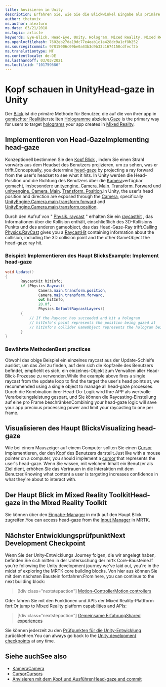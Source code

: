 ```yaml
---
title: Anvisieren in Unity
description: Erfahren Sie, wie Sie die Blickwinkel Eingabe als primäre Methode für Benutzer verwenden können, um die Hologramme, die Ihre APP in gemischter Realität erstellt, als Ziel
author: thetuvix
ms.author: alexturn
ms.date: 03/21/2018
ms.topic: article
keywords: Eye-Blick, Head-Eye, Unity, Hologram, Mixed Reality, Mixed Reality-Headset, Windows Mixed Reality-Headset, Virtual Reality-Headset, mrtk, Mixed Reality Toolkit
ms.openlocfilehash: 7602eb27da19dc77e4eab1c1a428dc9a1cf8b252
ms.sourcegitcommit: 97815006c09be0a43b3d9b33c1674150cdfecf2b
ms.translationtype: MT
ms.contentlocale: de-DE
ms.lasthandoff: 03/03/2021
ms.locfileid: "101759686"
---
```

# <a name="head-gaze-in-unity"></a><span data-ttu-id="dc2cd-104">Kopf schauen in Unity</span><span class="sxs-lookup"><span data-stu-id="dc2cd-104">Head-gaze in Unity</span></span>

<span data-ttu-id="dc2cd-105">Der [Blick](../../design/gaze-and-commit.md) ist die primäre Methode für Benutzer, die auf die von ihrer app in [gemischter Realität](../../discover/mixed-reality.md)erstellten [Hologramme](../../discover/hologram.md) abzielen.</span><span class="sxs-lookup"><span data-stu-id="dc2cd-105">[Gaze](../../design/gaze-and-commit.md) is the primary way for users to target [holograms](../../discover/hologram.md) your app creates in [Mixed Reality](../../discover/mixed-reality.md).</span></span>

## <a name="implementing-head-gaze"></a><span data-ttu-id="dc2cd-106">Implementieren von Head-Gaze</span><span class="sxs-lookup"><span data-stu-id="dc2cd-106">Implementing head-gaze</span></span>

<span data-ttu-id="dc2cd-107">Konzeptionell bestimmen Sie den [Kopf Blick](../../design/gaze-and-commit.md) , indem Sie einen Strahl vorwärts aus dem Headset des Benutzers projizieren, um zu sehen, was er trifft.</span><span class="sxs-lookup"><span data-stu-id="dc2cd-107">Conceptually, you determine [head-gaze](../../design/gaze-and-commit.md) by projecting a ray forward from the user's headset to see what it hits.</span></span> <span data-ttu-id="dc2cd-108">In Unity werden die Head-Position und die Richtung des Benutzers über die [Kamera](camera-in-unity.md)verfügbar gemacht, insbesondere [unityengine. Camera. Main](https://docs.unity3d.com/ScriptReference/Camera-main.html). [Transform. Forward](https://docs.unity3d.com/ScriptReference/Transform-forward.html) und [unityengine. Camera. Main](https://docs.unity3d.com/ScriptReference/Camera-main.html). [Transform. Position](https://docs.unity3d.com/ScriptReference/Transform-position.html).</span><span class="sxs-lookup"><span data-stu-id="dc2cd-108">In Unity, the user's head position and direction are exposed through the [Camera](camera-in-unity.md), specifically [UnityEngine.Camera.main](https://docs.unity3d.com/ScriptReference/Camera-main.html).[transform.forward](https://docs.unity3d.com/ScriptReference/Transform-forward.html) and [UnityEngine.Camera.main](https://docs.unity3d.com/ScriptReference/Camera-main.html).[transform.position](https://docs.unity3d.com/ScriptReference/Transform-position.html).</span></span>

<span data-ttu-id="dc2cd-109">Durch den Aufruf von " [Physik. raycast](https://docs.unity3d.com/ScriptReference/Physics.Raycast.html) " erhalten Sie ein [raycasthit](https://docs.unity3d.com/ScriptReference/RaycastHit.html) , das Informationen über die Kollision enthält, einschließlich des 3D-Kollisions Punkts und des anderen gameobject, das das Head-Gaze-Ray trifft.</span><span class="sxs-lookup"><span data-stu-id="dc2cd-109">Calling [Physics.RayCast](https://docs.unity3d.com/ScriptReference/Physics.Raycast.html) gives you a [RaycastHit](https://docs.unity3d.com/ScriptReference/RaycastHit.html) containing information about the collision, including the 3D collision point and the other GameObject the head-gaze ray hit.</span></span>

### <a name="example-implement-head-gaze"></a><span data-ttu-id="dc2cd-110">Beispiel: Implementieren des Haupt Blicks</span><span class="sxs-lookup"><span data-stu-id="dc2cd-110">Example: Implement head-gaze</span></span>

```cs
void Update()
{
       RaycastHit hitInfo;
       if (Physics.Raycast(
               Camera.main.transform.position,
               Camera.main.transform.forward,
               out hitInfo,
               20.0f,
               Physics.DefaultRaycastLayers))
       {
           // If the Raycast has succeeded and hit a hologram
           // hitInfo's point represents the position being gazed at
           // hitInfo's collider GameObject represents the hologram being gazed at
       }
}
```

### <a name="best-practices"></a><span data-ttu-id="dc2cd-111">Bewährte Methoden</span><span class="sxs-lookup"><span data-stu-id="dc2cd-111">Best practices</span></span>

<span data-ttu-id="dc2cd-112">Obwohl das obige Beispiel ein einzelnes raycast aus der Update-Schleife auslöst, um das Ziel zu finden, auf dem sich die Kopfzeile des Benutzers befindet, empfiehlt es sich, ein einzelnes-Objekt zum Verwalten aller Head-Blick-Prozesse zu verwenden.</span><span class="sxs-lookup"><span data-stu-id="dc2cd-112">While the example above fires a single raycast from the update loop to find the target the user's head points at, we recommended using a single object to manage all head-gaze processes.</span></span> <span data-ttu-id="dc2cd-113">Durch die Kombination ihrer Head-Do-Logik wird Ihre APP als wertvolle Verarbeitungsleistung gespart, und Sie können die Raycasting-Einstellung auf eine pro Frame beschränken</span><span class="sxs-lookup"><span data-stu-id="dc2cd-113">Combining your head-gaze logic will save your app precious processing power and limit your raycasting to one per frame.</span></span>

## <a name="visualizing-head-gaze"></a><span data-ttu-id="dc2cd-114">Visualisieren des Haupt Blicks</span><span class="sxs-lookup"><span data-stu-id="dc2cd-114">Visualizing head-gaze</span></span>

<span data-ttu-id="dc2cd-115">Wie bei einem Mauszeiger auf einem Computer sollten Sie einen [Cursor](../../design/cursors.md) implementieren, der den Kopf des Benutzers darstellt.</span><span class="sxs-lookup"><span data-stu-id="dc2cd-115">Just like with a mouse pointer on a computer, you should implement a [cursor](../../design/cursors.md) that represents the user's head-gaze.</span></span> <span data-ttu-id="dc2cd-116">Wenn Sie wissen, mit welchem Inhalt ein Benutzer als Ziel dient, erhöhen Sie das Vertrauen in die Interaktion mit dem Benutzer.</span><span class="sxs-lookup"><span data-stu-id="dc2cd-116">Knowing what content a user is targeting increases confidence in what they're about to interact with.</span></span>

## <a name="head-gaze-in-the-mixed-reality-toolkit"></a><span data-ttu-id="dc2cd-117">Der Haupt Blick im Mixed Reality Toolkit</span><span class="sxs-lookup"><span data-stu-id="dc2cd-117">Head-gaze in the Mixed Reality Toolkit</span></span> 
<span data-ttu-id="dc2cd-118">Sie können über den [Eingabe-Manager](https://docs.microsoft.com/windows/mixed-reality/mrtk-docs/features/input/overview.md) in mrtk auf den Haupt Blick zugreifen.</span><span class="sxs-lookup"><span data-stu-id="dc2cd-118">You can access head-gaze from the [Input Manager](https://docs.microsoft.com/windows/mixed-reality/mrtk-docs/features/input/overview.md) in MRTK.</span></span>

## <a name="next-development-checkpoint"></a><span data-ttu-id="dc2cd-119">Nächster Entwicklungsprüfpunkt</span><span class="sxs-lookup"><span data-stu-id="dc2cd-119">Next Development Checkpoint</span></span>

<span data-ttu-id="dc2cd-120">Wenn Sie der Unity-Entwicklungs Journey folgen, die wir angelegt haben, befinden Sie sich mitten in der Untersuchung der mrtk Core-Bausteine.</span><span class="sxs-lookup"><span data-stu-id="dc2cd-120">If you're following the Unity development journey we've laid out, you're in the midst of exploring the MRTK core building blocks.</span></span> <span data-ttu-id="dc2cd-121">Von hier aus können Sie mit dem nächsten Baustein fortfahren:</span><span class="sxs-lookup"><span data-stu-id="dc2cd-121">From here, you can continue to the next building block:</span></span>

> [!div class="nextstepaction"]
> [<span data-ttu-id="dc2cd-122">Motion-Controller</span><span class="sxs-lookup"><span data-stu-id="dc2cd-122">Motion controllers</span></span>](motion-controllers-in-unity.md)

<span data-ttu-id="dc2cd-123">Oder fahren Sie mit den Funktionen und APIs der Mixed Reality-Plattform fort:</span><span class="sxs-lookup"><span data-stu-id="dc2cd-123">Or jump to Mixed Reality platform capabilities and APIs:</span></span>

> [!div class="nextstepaction"]
> [<span data-ttu-id="dc2cd-124">Gemeinsame Erfahrung</span><span class="sxs-lookup"><span data-stu-id="dc2cd-124">Shared experiences</span></span>](shared-experiences-in-unity.md)

<span data-ttu-id="dc2cd-125">Sie können jederzeit zu den [Prüfpunkten für die Unity-Entwicklung](unity-development-overview.md#2-core-building-blocks) zurückkehren.</span><span class="sxs-lookup"><span data-stu-id="dc2cd-125">You can always go back to the [Unity development checkpoints](unity-development-overview.md#2-core-building-blocks) at any time.</span></span>

## <a name="see-also"></a><span data-ttu-id="dc2cd-126">Siehe auch</span><span class="sxs-lookup"><span data-stu-id="dc2cd-126">See also</span></span>
* [<span data-ttu-id="dc2cd-127">Kamera</span><span class="sxs-lookup"><span data-stu-id="dc2cd-127">Camera</span></span>](camera-in-unity.md)
* [<span data-ttu-id="dc2cd-128">Cursor</span><span class="sxs-lookup"><span data-stu-id="dc2cd-128">Cursors</span></span>](../../design/cursors.md)
* [<span data-ttu-id="dc2cd-129">Anvisieren mit dem Kopf und Ausführen</span><span class="sxs-lookup"><span data-stu-id="dc2cd-129">Head-gaze and commit</span></span>](../../design/gaze-and-commit.md)
